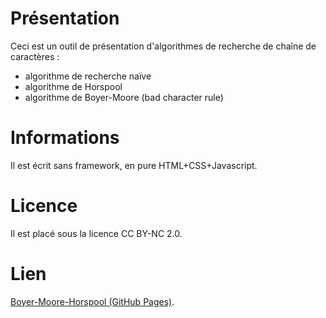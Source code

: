 # Présentation

Ceci est un outil de présentation d'algorithmes de recherche de chaîne de caractères :
* algorithme de recherche naïve
* algorithme de Horspool
* algorithme de Boyer-Moore (bad character rule)


# Informations

Il est écrit sans framework, en pure HTML+CSS+Javascript.


# Licence

Il est placé sous la licence CC BY-NC 2.0.


# Lien

[Boyer-Moore-Horspool (GitHub Pages)](https://diraison.github.io/BMH/).
